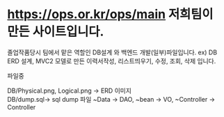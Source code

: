 # https://ops.or.kr/ops/main 저희팀이 만든 사이트입니다.

졸업작품당시 팀에서 맡은 역할인 DB설계 와 백엔드 개발(일부)파일입니다. 
ex) DB ERD 설계, MVC2 모델로 만든 이력서작성, 리스트띄우기, 수정, 조회, 삭제 입니다.


파일중

DB/Physical.png, Logical.png -> ERD 이미지<br>
DB/dump.sql-> sql dump 파일
~Data -> DAO, ~bean -> VO, ~Controller -> Controller


